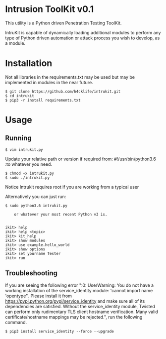 # Intrusion ToolKit v0.1


This utility is a Python driven Penetration Testing ToolKit.


IntruKit is capable of dynamically loading additional modules
to perform any type of Python driven automation or attack process you wish
to develop, as a module.



# Installation


Not all libraries in the requirements.txt may be used but may be implemented in modules in the near future.

```
$ git clone https://github.com/h4cklife/intrukit.git
$ cd intrukit
$ pip3 -r install requirements.txt
```

# Usage


## Running


```
$ vim intrukit.py
```

Update your relative path or version if required from: #!/usr/bin/python3.6 :to whatever you need.

```
$ chmod +x intrukit.py
$ sudo ./intrukit.py
```

Notice Intrukit requires root if you are working from a typical user

Alternatively you can just run:


```
$ sudo python3.6 intrukit.py
```

        or whatever your most recent Python v3 is.


    ikit> help
    ikit> help <topic>
    ikit> kit_help
    ikit> show modules
    ikit> use example.hello_world
    ikit> show options
    ikit> set yourname Tester
    ikit> run


## Troubleshooting

If you are seeing the following error ":0: UserWarning: You do not have a working installation of the service_identity module: 'cannot import name 'opentype''.  Please install it from <https://pypi.python.org/pypi/service_identity> and make sure all of its dependencies are satisfied.  Without the service_identity module, Twisted can perform only rudimentary TLS client hostname verification.  Many valid certificate/hostname mappings may be rejected.", run the following command.

```
$ pip3 install service_identity --force --upgrade
```
